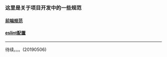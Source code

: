### 这里是关于项目开发中的一些规范
####    [前端规范](./web/web_guide.md)  
####    [eslint配置](./web/eslint配置.md)  
---
待续。。。(20190506) 
